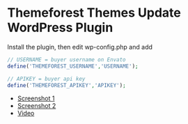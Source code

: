 Themeforest Themes Update WordPress Plugin
=========================

Install the plugin, then edit wp-config.php and add

```php
// USERNAME = buyer username on Envato
define('THEMEFOREST_USERNAME','USERNAME');

// APIKEY = buyer api key
define('THEMEFOREST_APIKEY','APIKEY');
```


* [Screenshot 1](http://assets.pixelentity.com/github/themeforest-themes-update/updater1.jpg)
* [Screenshot 2](http://assets.pixelentity.com/github/themeforest-themes-update/updater2.jpg)
* [Video](http://www.youtube.com/watch?v=3UNA5AHEFF0)